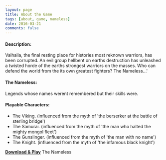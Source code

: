 ```yaml
---
layout: page
title: About the Game
tags: [about, game, nameless]
date: 2016-03-21
comments: false
---
```

#### Description: 
Valhalla, the final resting place for histories most reknown warriors, has been corrupted. An evil group hellbent on earths destruction has unleashed a twisted horde of the earths strongest warriors on the masses. Who can defend the world from the its own greatest fighters? The Nameless...'

#### The Nameless: 
Legends whose names werent remembered but their skills were.

#### Playable Characters:
* The Viking. (influenced from the myth of 'the berserker at the battle of sterling bridge') 
* The Samurai. (influenced from the myth of 'the man who halted the mighty mongol fleet')
* The Gunslinger. (influenced from the myth of 'the man with no name')
* The Knight. (influenced from the myth of 'the infamous black knight')

<bottom><a href="http://antzinmyeyesjohnson.github.io/"><b>Download & Play</b></a> The Nameless</bottom>
